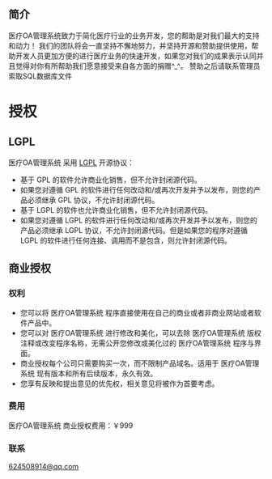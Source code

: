 ﻿## 简介

医疗OA管理系统致力于简化医疗行业的业务开发，您的帮助是对我们最大的支持和动力！
我们的团队将会一直坚持不懈地努力，并坚持开源和赞助提供使用，帮助开发人员更加方便的进行医疗业务的快速开发，如果您对我们的成果表示认同并且觉得对你有所帮助我们愿意接受来自各方面的捐赠^_^。
赞助之后请联系管理员索取SQL数据库文件

#	授权

##	LGPL

医疗OA管理系统 采用 [LGPL](http://www.gnu.org/licenses/lgpl-2.1.html) 开源协议：

*	基于 GPL 的软件允许商业化销售，但不允许封闭源代码。
*	如果您对遵循 GPL 的软件进行任何改动和/或再次开发并予以发布，则您的产品必须继承 GPL 协议，不允许封闭源代码。
*	基于 LGPL 的软件也允许商业化销售，但不允许封闭源代码。
*	如果您对遵循 LGPL 的软件进行任何改动和/或再次开发并予以发布，则您的产品必须继承 LGPL 协议，不允许封闭源代码。但是如果您的程序对遵循 LGPL 的软件进行任何连接、调用而不是包含，则允许封闭源代码。

##	商业授权

### 权利

*	您可以将 医疗OA管理系统 程序直接使用在自己的商业或者非商业网站或者软件产品中。
*	您可以对 医疗OA管理系统 进行修改和美化，可以去除 医疗OA管理系统 版权注释或改变程序名称，无需公开您修改或美化过的 医疗OA管理系统 程序与界面。
*	商业授权每个公司只需要购买一次，而不限制产品域名。适用于 医疗OA管理系统 现有版本和所有后续版本，永久有效。
*	您享有反映和提出意见的优先权，相关意见将被作为首要考虑。

###	费用

医疗OA管理系统 商业授权费用：￥999

###	联系

<624508914@qq.com>
